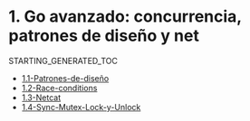 # 1. Go avanzado: concurrencia, patrones de diseño y net
STARTING_GENERATED_TOC



[comment]:STARTING_GENERATED_TOC

* [1.1-Patrones-de-diseño](<./content/1.1-Patrones-de-diseño.md>)
* [1.2-Race-conditions](<./content/1.2-Race-conditions.md>)
* [1.3-Netcat](<./content/1.3-Netcat.md>)
* [1.4-Sync-Mutex-Lock-y-Unlock](<./content/1.4-Sync-Mutex-Lock-y-Unlock.md>)

[comment]:ENDING_GENERATED_TOC
